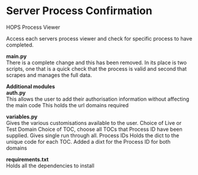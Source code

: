 # Server Process Confirmation
HOPS Process Viewer

Access each servers process viewer and check for specific process to have completed.

**main.py**  
There is a complete change and this has been removed.
In its place is two scripts, one that is a quick check that the process is valid and second that scrapes and manages the full data.

**Additional modules**  
**auth.py**  
    This allows the user to add their authorisation information without affecting the main code
    This holds the url domains required

**variables.py**  
    Gives the various customisations available to the user.
    Choice of Live or Test Domain
    Choice of TOC, choose all TOCs that Process ID have been supplied. Gives single run through all.
    Process IDs
    Holds the dict to the unique code for each TOC.
    Added a dixt for the Process ID for both domains

**requirements.txt**  
    Holds all the dependencies to install

